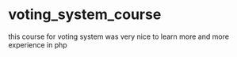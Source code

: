 # voting_system_course
this course for voting system was very nice to learn more and more experience in php
